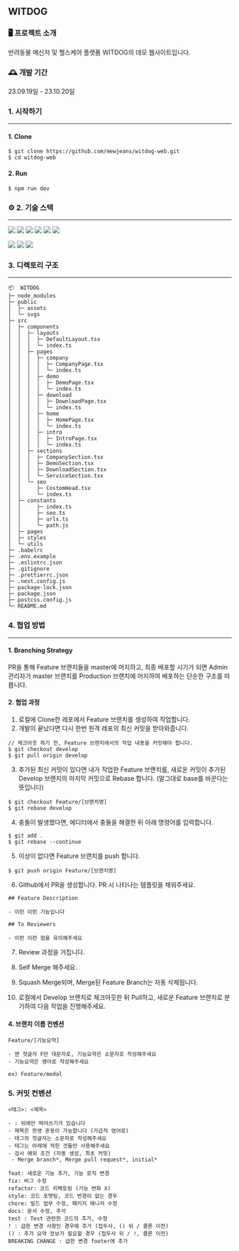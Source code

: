## WITDOG


### 🖥️ 프로젝트 소개
반려동물 메신저 및 헬스케어 플랫폼 WITDOG의 데모 웹사이트입니다.

### 🕰️ 개발 기간

23.09.19일 - 23.10.20일

### 1. 시작하기
---
#### 1. Clone
```
$ git clone https://github.com/mewjeans/witdog-web.git
$ cd witdog-web
```
#### 2. Run
```
$ npm run dev
```
### ⚙️ 2. 기술 스택 
----
<img src="https://img.shields.io/badge/visualstudiocode-007ACC?style=for-the-badge&logo=visualstudiocode&logoColor=white"> <img src="https://img.shields.io/badge/javascript-F7DF1E?style=for-the-badge&logo=javascript&logoColor=white"> 
<img src="https://img.shields.io/badge/react-61DAFB?style=for-the-badge&logo=react&logoColor=white">
<img src="https://img.shields.io/badge/Next.js-000000?style=for-the-badge&logo=Next.js&logoColor=white"/>
<img src="https://img.shields.io/badge/TypeScript-007ACC?style=for-the-badge&logo=typescript&logoColor=white"/>
<img src="https://img.shields.io/badge/Tailwind CSS-06B6D4?style=for-the-badge&logo=Tailwind CSS&logoColor=white"/>

<img src="https://img.shields.io/badge/prettier-F7B93E?style=for-the-badge&logo=prettier&logoColor=white"> <img src="https://img.shields.io/badge/eslint-4B32C3?style=for-the-badge&logo=eslint&logoColor=white"> <img src="https://img.shields.io/badge/styledcomponents-DB7093?style=for-the-badge&logo=styledcomponents&logoColor=white">

###  3. 디렉토리 구조 
---
```
📦  WITDOG
├─ node_modules
├─ public
│  ├─ assets
│  └─ svgs
├─ src
│  ├─ components
│  │  ├─ layouts
│  │  │  ├─ DefaultLayout.tsx
│  │  │  └─ index.ts 
│  │  ├─ pages
│  │  │  ├─ company
│  │  │  │  ├─ CompanyPage.tsx
│  │  │  │  └─ index.ts 
│  │  │  ├─ demo
│  │  │  │  ├─ DemoPage.tsx
│  │  │  │  └─ index.ts 
│  │  │  ├─ download
│  │  │  │  ├─ DownloadPage.tsx
│  │  │  │  └─ index.ts 
│  │  │  ├─ home
│  │  │  │  ├─ HomePage.tsx
│  │  │  │  └─ index.ts 
│  │  │  ├─ intro
│  │  │  │  ├─ IntroPage.tsx
│  │  │  │  └─ index.ts 
│  │  ├─ sections
│  │  │  ├─ CompanySection.tsx
│  │  │  ├─ DemoSection.tsx
│  │  │  ├─ DownloadSection.tsx
│  │  │  └─ ServiceSection.tsx
│  │  └─ seo
│  │     ├─ CostomHead.tsx
│  │     └─ index.ts
│  ├─ constants
│  │     ├─ index.ts
│  │     ├─ seo.ts
│  │     ├─ urls.ts
│  │     └─ path.js
│  ├─ pages
│  ├─ styles
│  └─ utils
├─ .babelrc
├─ .env.example
├─ .eslintrc.json
├─ .gitignore
├─ .prettierrc.json
├─ .next.config.js
├─ package-lock.json
├─ package.json
├─ postcss.config.js
└─ README.md
```

### 4. 협업 방법
---
#### 1. Branching Strategy
PR을 통해 Feature 브랜치들을 master에 머지하고,
최종 배포할 시기가 되면 Admin 관리자가 master 브랜치를 Production 브랜치에 머지하여 배포하는 단순한 구조를 따릅니다.

#### 2. 협업 과정
1. 로컬에 Clone한 레포에서 Feature 브랜치를 생성하여 작업합니다.
2. 개발이 끝났다면 다시 한번 원격 레포의 최신 커밋을 받아와줍니다.
```
// 체크아웃 하기 전, Feature 브랜치에서의 작업 내용을 커밋해야 합니다.
$ git checkout develop
$ git pull origin develop
``` 
3. 추가된 최신 커밋이 있다면 내가 작업한 Feature 브랜치를, 새로운 커밋이 추가된 Develop 브랜치의 마지막 커밋으로 Rebase 합니다. (말그대로 base를 바꾼다는 뜻입니다)
```
$ git checkout Feature/[브랜치명]
$ git rebase develop
```
4. 충돌이 발생했다면, 에디터에서 충돌을 해결한 뒤 아래 명령어를 입력합니다.
```
$ git add .
$ git rebase --continue
```

5. 이상이 없다면 Feature 브랜치를 push 합니다.
```
$ git push origin Feature/[브랜치명]
```

6. Github에서 PR을 생성합니다. PR 시 나타나는 템플릿을 채워주세요.

```
## Feature Description

- 이런 이런 기능입니다

## To Reviewers

- 이런 이런 점을 유의해주세요
```
7. Review 과정을 거칩니다.

8. Self Merge 해주세요.

9. Squash Merge되며, Merge된 Feature Branch는 자동 삭제됩니다.

10. 로컬에서 Develop 브랜치로 체크아웃한 뒤 Pull하고, 새로운 Feature 브랜치로 분기하여 다음 작업을 진행해주세요.

#### 4. 브랜치 이름 컨벤션
```
Feature/[기능요약]

- 맨 첫글자 F만 대문자로, 기능요약은 소문자로 작성해주세요
- 기능요약은 영어로 작성해주세요

ex) Feature/modal
```


### 5. 커밋 컨벤션
```
<태그>: <제목>

- : 뒤에만 띄어쓰기가 있습니다
- 제목은 한영 혼용이 가능합니다 (가급적 영어로)
- 태그의 첫글자는 소문자로 작성해주세요
- 태그는 아래에 적힌 것들만 사용해주세요
- 검사 예외 조건 (자동 생성, 최초 커밋)
 - Merge branch*, Merge pull request*, initial*

feat: 새로운 기능 추가, 기능 로직 변경
fix: 버그 수정
refactor: 코드 리팩토링 (기능 변화 X)
style: 코드 포맷팅, 코드 변경이 없는 경우
chore: 빌드 업무 수정, 패키지 매니저 수정
docs: 문서 수정, 주석
test : Test 관련한 코드의 추가, 수정
! : 급한 변경 사항인 경우에 추가 (접두사, () 뒤 / 콜론 이전)
() : 추가 요약 정보가 필요할 경우 (접두사 뒤 / !, 콜론 이전)
BREAKING CHANGE : 급한 변경 footer에 추가
```
